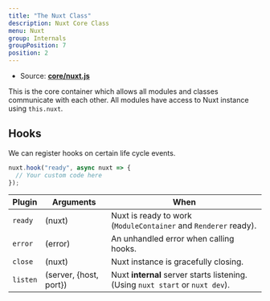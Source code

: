 ```yaml
---
title: "The Nuxt Class"
description: Nuxt Core Class
menu: Nuxt
group: Internals
groupPosition: 7
position: 2
---
```


- Source: **[core/nuxt.js](https://github.com/nuxt/nuxt.js/blob/dev/packages/core/src/nuxt.js)**

This is the core container which allows all modules and classes communicate with each other. All modules have access to Nuxt instance using `this.nuxt`.

## Hooks

We can register hooks on certain life cycle events.

```js
nuxt.hook("ready", async nuxt => {
  // Your custom code here
});
```

| Plugin   | Arguments              | When                                                                           |
| -------- | ---------------------- | ------------------------------------------------------------------------------ |
| `ready`  | (nuxt)                 | Nuxt is ready to work (`ModuleContainer` and `Renderer` ready).                |
| `error`  | (error)                | An unhandled error when calling hooks.                                         |
| `close`  | (nuxt)                 | Nuxt instance is gracefully closing.                                           |
| `listen` | (server, {host, port}) | Nuxt **internal** server starts listening. (Using `nuxt start` or `nuxt dev`). |
